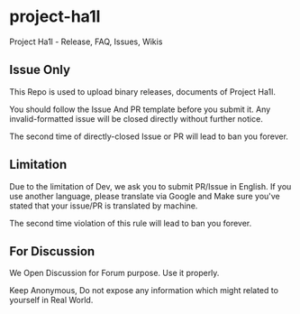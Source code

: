 # project-ha1l
Project Ha1l - Release, FAQ, Issues, Wikis

## Issue Only

This Repo is used to upload binary releases, documents of Project Ha1l.

You should follow the Issue And PR template before you submit it. Any invalid-formatted issue will be closed directly without further notice.

The second time of directly-closed Issue or PR will lead to ban you forever.

## Limitation

Due to the limitation of Dev, we ask you to submit PR/Issue in English. If you use another language, please translate via Google and Make sure you've stated that your issue/PR is translated by machine.

The second time violation of this rule will lead to ban you forever.

## For Discussion

We Open Discussion for Forum purpose. Use it properly.

Keep Anonymous, Do not expose any information which might related to yourself in Real World.

